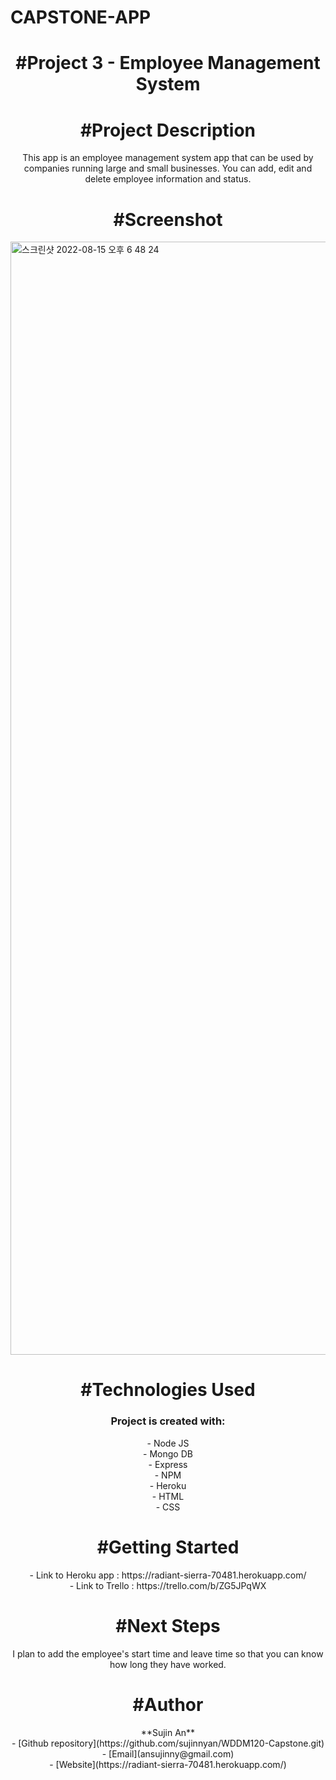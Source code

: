 # CAPSTONE-APP

<h1 align="center">#Project 3 - Employee Management System</h1>


<h1 align="center">#Project Description</h1>
<p align="center">This app is an employee management system app that can be used by companies running large and small businesses. You can add, edit and delete employee information and status.</p>


<h1 align="center">#Screenshot</h1>
<img width="1781" alt="스크린샷 2022-08-15 오후 6 48 24" src="https://user-images.githubusercontent.com/97710314/184753202-fc0b1419-bfd1-4b8f-96b3-ac69700fc62e.png">


<h1 align="center">#Technologies Used</h1>
<h3 align="center">Project is created with:</h3>
<p align="center">
- Node JS<br>
- Mongo DB<br>
- Express<br>
- NPM<br>
- Heroku<br>
- HTML<br>
- CSS<br>
</p>

<h1 align="center">#Getting Started</h1>
<p align="center"> 
  - Link to Heroku app : https://radiant-sierra-70481.herokuapp.com/ <br>
  - Link to Trello : https://trello.com/b/ZG5JPqWX
</p>


<h1 align="center">#Next Steps</h1>
<p align="center">I plan to add the employee's start time and leave time so that you can know how long they have worked.</p>


<h1 align="center">#Author</h1>
<p align="center">
**Sujin An**<br>
- [Github repository](https://github.com/sujinnyan/WDDM120-Capstone.git)<br>
- [Email](ansujinny@gmail.com)<br>
- [Website](https://radiant-sierra-70481.herokuapp.com/)
</p>
